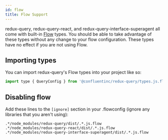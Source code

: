 ```yaml
---
id: flow
title: Flow Support
---
```


redux-query, redux-query-react, and redux-query-interface-superagent all come with built-in [Flow](https://flow.org/) types. You should be able to take advantage of these types without any change to your flow configuration. These types have no effect if you are not using Flow.

## Importing types

You can import redux-query's Flow types into your project like so:

```javascript
import type { QueryConfig } from '@confluentinc/redux-query/types.js.flow';
```

## Disabling flow

Add these lines to the `[ignore]` section in your .flowconfig (ignore any libraries that you aren't using):

```
.*/node_modules/redux-query/dist/.*.js.flow
.*/node_modules/redux-query-react/dist/.*.js.flow
.*/node_modules/redux-query-interface-superagent/dist/.*.js.flow
```
